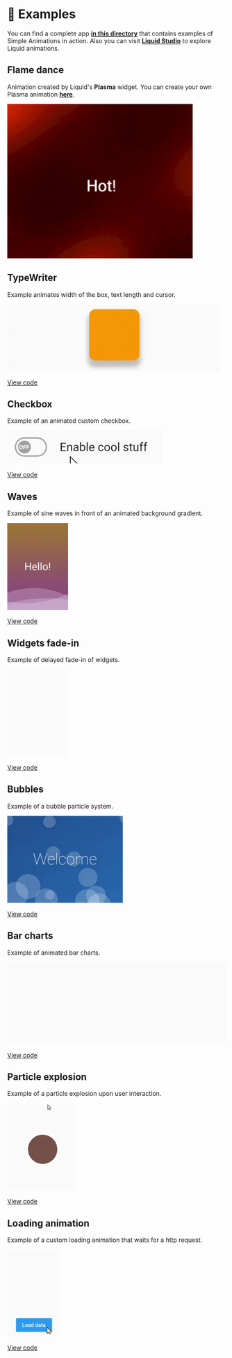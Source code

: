 
# 📝 Examples

You can find a complete app [**in this directory**](https://github.com/felixblaschke/simple_animations/tree/master/simple_animations/example) that contains examples of Simple Animations in action. Also you can visit **[Liquid Studio](https://felixblaschke.github.io/liquid-studio)** to explore Liquid animations.

## Flame dance

Animation created by Liquid's **Plasma** widget. You can create your own Plasma animation **[here](https://felixblaschke.github.io/liquid-studio/#/plasma)**.

![plasma](https://raw.githubusercontent.com/felixblaschke/simple_animations_documentation_assets/master/sa_liquid/plasma-example.gif)

## TypeWriter

Example animates width of the box, text length and cursor.

![example1](https://raw.githubusercontent.com/felixblaschke/simple_animations_documentation_assets/master/simple_animations/v1/sa-1.gif)

[View code](https://github.com/felixblaschke/simple_animations/blob/master/supercharged/example/lib/examples/typewriter_box.dart)


## Checkbox

Example of an animated custom checkbox.

![example2](https://raw.githubusercontent.com/felixblaschke/simple_animations_documentation_assets/master/simple_animations/v1/sa-2.gif)

[View code](https://github.com/felixblaschke/simple_animations/blob/master/supercharged/example/lib/examples/switchlike_checkbox.dart)



## Waves

Example of sine waves in front of an animated background gradient.

![example3](https://raw.githubusercontent.com/felixblaschke/simple_animations_documentation_assets/master/simple_animations/v1/sa-3.gif)

[View code](https://github.com/felixblaschke/simple_animations/blob/master/supercharged/example/lib/examples/fancy_background.dart)




## Widgets fade-in

Example of delayed fade-in of widgets.

![example4](https://raw.githubusercontent.com/felixblaschke/simple_animations_documentation_assets/master/simple_animations/v1/sa-4.gif)

[View code](https://github.com/felixblaschke/simple_animations/blob/master/supercharged/example/lib/examples/fade_in_ui.dart)



## Bubbles

Example of a bubble particle system.

![example5](https://raw.githubusercontent.com/felixblaschke/simple_animations_documentation_assets/master/simple_animations/v1/sa-5.gif)

[View code](https://github.com/felixblaschke/simple_animations/blob/master/supercharged/example/lib/examples/particle_background.dart)




## Bar charts

Example of animated bar charts.

![example6](https://raw.githubusercontent.com/felixblaschke/simple_animations_documentation_assets/master/simple_animations/v1/sa-6.gif)

[View code](https://github.com/felixblaschke/simple_animations/blob/master/supercharged/example/lib/examples/bar_chart.dart)




## Particle explosion

Example of a particle explosion upon user interaction.

![example7](https://raw.githubusercontent.com/felixblaschke/simple_animations_documentation_assets/master/simple_animations/v1/sa-7.gif)

[View code](https://github.com/felixblaschke/simple_animations/blob/master/supercharged/example/lib/examples/hit_a_mole.dart)



## Loading animation

Example of a custom loading animation that waits for a http request.

![example6](https://raw.githubusercontent.com/felixblaschke/simple_animations_documentation_assets/master/simple_animations/v1/sa-8.gif)

[View code](https://github.com/felixblaschke/simple_animations/blob/master/supercharged/example/lib/examples/acx_progress_indicator.dart)






